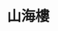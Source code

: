 ---
title: "山海樓"
description: "山海樓"
layout: shop
keywords:
  - 美食競賽
  - 台灣美食
  - 美食精選
datePublished: "2025-06-30"
dateModified: "2025-07-03"
city: "台北市"
district: "中正區"
address: "台北市中正區仁愛路二段94號"
phone: "0223513345"
geo: "25.037982828032963, 121.53140611653463"
google_map: "https://maps.app.goo.gl/JuyfEg4LrBj17Ujz7"
footinder: "https://footinder.com.tw/%e5%8f%b0%e5%8c%97%e5%b8%82%e4%b8%ad%e6%ad%a3%e5%8d%80/8005/"
official: "https://www.mountain-n-seahouse.com/zh-hant/"
award:
  - name: "500盤"
    year: "2024"
    entries:
      - dishes:
          - "扁魚春捲"
          - "清粥小菜宴"
          - "山海珍寶魚"
          - "烏魚子炒飯"
          - "太平町玫瑰蝦"

---